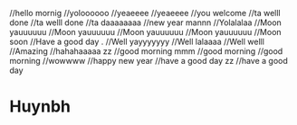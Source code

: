 //hello mornig
//yoloooooo
//yeaeeee
//yeaeeee
//you welcome
//ta welll done
//ta welll done
//ta daaaaaaaa
//new year mannn
//Yolalalaa
//Moon yauuuuuu
//Moon yauuuuuu
//Moon yauuuuuu
//Moon yauuuuuu
//Moon soon
//Have a good day .
//Well yayyyyyyy
//Well lalaaaa
//Well welll
//Amazing
//hahahaaaaa zz
//good morning mmm
//good morning
//good morning
//wowwww
//happy new year
//have a good day zz
//have a good day 
# Huynbh
